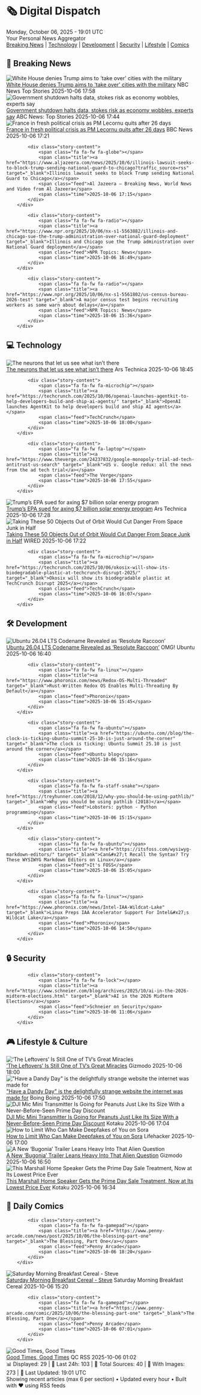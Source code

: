 <!-- Processing 54 RSS feeds at 2025-10-06 19:01:29 UTC -->
<!-- Processing: XKCD -->
<!-- Processing: Penny Arcade -->
<!-- Processing: Poorly Drawn Lines -->
<!-- Processing: Garfield -->
<!-- Processing: Questionable Content -->
<!-- Processing: Girl Genius -->
<!-- Processing: CNN Breaking News -->
<!-- Processing: CBC News -->
<!-- Error processing https://rss.cbc.ca/lineup/topstories.xml: The read operation timed out -->
<!-- Processing: Associated Press Breaking -->
<!-- Processing: NBC News Breaking -->
<!-- Processing: The Verge -->
<!-- Processing: Ars Technica -->
<!-- Processing: StackOverflow Blog -->
<!-- Processing: It's FOSS -->
<!-- Processing: DistroWatch -->
<!-- Processing: Ubuntu Blog -->
<!-- Processing: GitLab Blog -->
<!-- Processing: Boing Boing -->
<!-- Processing: Krebs on Security -->
<!-- Generated 6 new posts out of 19 feeds processed -->
<div class="newspaper-header">
    <h1 class="newspaper-title">🗞️ Digital Dispatch</h1>
    <div class="newspaper-date">Monday, October 06, 2025 - 19:01 UTC</div>
    <div class="newspaper-subtitle">Your Personal News Aggregator</div>
</div>

<div class="newspaper-nav">
    <a href="#breaking">Breaking News</a> |
    <a href="#tech">Technology</a> |
    <a href="#dev">Development</a> |
    <a href="#security">Security</a> |
    <a href="#lifestyle">Lifestyle</a> |
    <a href="#webcomics">Comics</a>
</div>

<div class="news-section breaking-news" id="breaking">
<h2 class="section-header">🚨 Breaking News</h2>
<div class="stories-container">
<div class="story">
            <img src="https://media-cldnry.s-nbcnews.com/image/upload/t_fit_1500w/mpx/2704722219/2025_10/1759773481784_f_mo_dc_leavitt_denies_cities_251006_1920x1080-xsx0vy.jpg" alt="White House denies Trump aims to &#x27;take over&#x27; cities with the military" class="story-image" loading="lazy" onerror="this.style.display='none'">
            <div class="story-content">
                <span class="fa fa-fw fa-broadcast-tower"></span>
                <span class="title"><a href="https://www.nbcnews.com/video/white-house-denies-trump-aims-to-take-over-cities-with-the-military-249191493763" target="_blank">White House denies Trump aims to &#x27;take over&#x27; cities with the military</a></span>
                <span class="feed">NBC News Top Stories</span>
                <span class="time">2025-10-06 17:58</span>
            </div>
        </div>
<div class="story">
            <img src="https://s.abcnews.com/images/Business/dept-labor-1-rt-gmh-251006_1759767936640_hpMain_4x3t_384.jpg" alt="Government shutdown halts data, stokes risk as economy wobbles, experts say" class="story-image" loading="lazy" onerror="this.style.display='none'">
            <div class="story-content">
                <span class="fa fa-fw fa-tv"></span>
                <span class="title"><a href="https://abcnews.go.com/Business/government-shutdown-halts-data-stokes-risk-economy-wobbles/story?id=126259604" target="_blank">Government shutdown halts data, stokes risk as economy wobbles, experts say</a></span>
                <span class="feed">ABC News: Top Stories</span>
                <span class="time">2025-10-06 17:44</span>
            </div>
        </div>
<div class="story">
            <img src="https://ichef.bbci.co.uk/ace/standard/240/cpsprodpb/023b/live/68dfa340-a2c1-11f0-b741-177e3e2c2fc7.jpg" alt="France in fresh political crisis as PM Lecornu quits after 26 days" class="story-image" loading="lazy" onerror="this.style.display='none'">
            <div class="story-content">
                <span class="fa fa-fw fa-earth-americas"></span>
                <span class="title"><a href="https://www.bbc.com/news/articles/cewn9k0w9rxo?at_medium=RSS&at_campaign=rss" target="_blank">France in fresh political crisis as PM Lecornu quits after 26 days</a></span>
                <span class="feed">BBC News</span>
                <span class="time">2025-10-06 17:21</span>
            </div>
        </div>
<div class="story">
            
            <div class="story-content">
                <span class="fa fa-fw fa-globe"></span>
                <span class="title"><a href="https://www.aljazeera.com/news/2025/10/6/illinois-lawsuit-seeks-to-block-trump-sending-national-guard-to-chicago?traffic_source=rss" target="_blank">Illinois lawsuit seeks to block Trump sending National Guard to Chicago</a></span>
                <span class="feed">Al Jazeera – Breaking News, World News and Video from Al Jazeera</span>
                <span class="time">2025-10-06 17:15</span>
            </div>
        </div>
<div class="story">
            
            <div class="story-content">
                <span class="fa fa-fw fa-radio"></span>
                <span class="title"><a href="https://www.npr.org/2025/10/06/nx-s1-5563882/illinois-and-chicago-sue-the-trump-administration-over-national-guard-deployment" target="_blank">Illinois and Chicago sue the Trump administration over National Guard deployment</a></span>
                <span class="feed">NPR Topics: News</span>
                <span class="time">2025-10-06 16:49</span>
            </div>
        </div>
<div class="story">
            
            <div class="story-content">
                <span class="fa fa-fw fa-radio"></span>
                <span class="title"><a href="https://www.npr.org/2025/10/06/nx-s1-5561802/us-census-bureau-2026-test" target="_blank">A major census test begins recruiting workers as some warn about delays</a></span>
                <span class="feed">NPR Topics: News</span>
                <span class="time">2025-10-06 15:36</span>
            </div>
        </div>
</div>
</div>
<div class="news-section tech-news" id="tech">
<h2 class="section-header">💻 Technology</h2>
<div class="stories-container">
<div class="story">
            <img src="https://cdn.arstechnica.net/wp-content/uploads/2025/10/Kanizsa_triangle-500x500.png" alt="The neurons that let us see what isn’t there" class="story-image" loading="lazy" onerror="this.style.display='none'">
            <div class="story-content">
                <span class="fa fa-fw fa-cog"></span>
                <span class="title"><a href="https://arstechnica.com/science/2025/10/the-neurons-that-let-us-see-what-isnt-there/" target="_blank">The neurons that let us see what isn’t there</a></span>
                <span class="feed">Ars Technica</span>
                <span class="time">2025-10-06 18:45</span>
            </div>
        </div>
<div class="story">
            
            <div class="story-content">
                <span class="fa fa-fw fa-microchip"></span>
                <span class="title"><a href="https://techcrunch.com/2025/10/06/openai-launches-agentkit-to-help-developers-build-and-ship-ai-agents/" target="_blank">OpenAI launches AgentKit to help developers build and ship AI agents</a></span>
                <span class="feed">TechCrunch</span>
                <span class="time">2025-10-06 18:00</span>
            </div>
        </div>
<div class="story">
            
            <div class="story-content">
                <span class="fa fa-fw fa-laptop"></span>
                <span class="title"><a href="https://www.theverge.com/24237832/google-monopoly-trial-ad-tech-antitrust-us-search" target="_blank">US v. Google redux: all the news from the ad tech trial</a></span>
                <span class="feed">The Verge</span>
                <span class="time">2025-10-06 17:55</span>
            </div>
        </div>
<div class="story">
            <img src="https://cdn.arstechnica.net/wp-content/uploads/2025/10/GettyImages-599836043-500x500.jpg" alt="Trump’s EPA sued for axing $7 billion solar energy program" class="story-image" loading="lazy" onerror="this.style.display='none'">
            <div class="story-content">
                <span class="fa fa-fw fa-cog"></span>
                <span class="title"><a href="https://arstechnica.com/tech-policy/2025/10/trumps-epa-sued-for-clawing-back-7b-in-solar-energy-funds/" target="_blank">Trump’s EPA sued for axing $7 billion solar energy program</a></span>
                <span class="feed">Ars Technica</span>
                <span class="time">2025-10-06 17:28</span>
            </div>
        </div>
<div class="story">
            <img src="https://media.wired.com/photos/68e3e4a168d91f2b22fd4f99/master/pass/china-satellite-sci-2230012977.jpg" alt="Taking These 50 Objects Out of Orbit Would Cut Danger From Space Junk in Half" class="story-image" loading="lazy" onerror="this.style.display='none'">
            <div class="story-content">
                <span class="fa fa-fw fa-bolt"></span>
                <span class="title"><a href="https://www.wired.com/story/taking-these-50-objects-out-of-orbit-would-cut-danger-from-space-junk-in-half/" target="_blank">Taking These 50 Objects Out of Orbit Would Cut Danger From Space Junk in Half</a></span>
                <span class="feed">WIRED</span>
                <span class="time">2025-10-06 17:22</span>
            </div>
        </div>
<div class="story">
            
            <div class="story-content">
                <span class="fa fa-fw fa-microchip"></span>
                <span class="title"><a href="https://techcrunch.com/2025/10/06/okosix-will-show-its-biodegradable-plastic-at-techcrunch-disrupt-2025/" target="_blank">Okosix will show its biodegradable plastic at TechCrunch Disrupt 2025</a></span>
                <span class="feed">TechCrunch</span>
                <span class="time">2025-10-06 16:07</span>
            </div>
        </div>
</div>
</div>
<div class="news-section dev-news" id="dev">
<h2 class="section-header">🛠️ Development</h2>
<div class="stories-container">
<div class="story">
            <img src="https://i0.wp.com/www.omgubuntu.co.uk/wp-content/uploads/2023/10/ubuntu-news.jpg?resize=406%2C232&amp;ssl=1" alt="Ubuntu 26.04 LTS Codename Revealed as ‘Resolute Raccoon’" class="story-image" loading="lazy" onerror="this.style.display='none'">
            <div class="story-content">
                <span class="fa fa-fw fa-ubuntu"></span>
                <span class="title"><a href="https://www.omgubuntu.co.uk/2025/10/ubuntu-26-04-lts-codename-resolute-raccoon" target="_blank">Ubuntu 26.04 LTS Codename Revealed as ‘Resolute Raccoon’</a></span>
                <span class="feed">OMG! Ubuntu</span>
                <span class="time">2025-10-06 16:40</span>
            </div>
        </div>
<div class="story">
            
            <div class="story-content">
                <span class="fa fa-fw fa-linux"></span>
                <span class="title"><a href="https://www.phoronix.com/news/Redox-OS-Multi-Threaded" target="_blank">Rust-Written Redox OS Enables Multi-Threading By Default</a></span>
                <span class="feed">Phoronix</span>
                <span class="time">2025-10-06 15:45</span>
            </div>
        </div>
<div class="story">
            
            <div class="story-content">
                <span class="fa fa-fw fa-ubuntu"></span>
                <span class="title"><a href="https://ubuntu.com//blog/the-clock-is-ticking-ubuntu-summit-25-10-is-just-around-the-corner" target="_blank">The clock is ticking: Ubuntu Summit 25.10 is just around the corner</a></span>
                <span class="feed">Ubuntu blog</span>
                <span class="time">2025-10-06 15:16</span>
            </div>
        </div>
<div class="story">
            
            <div class="story-content">
                <span class="fa fa-fw fa-staff-snake"></span>
                <span class="title"><a href="https://treyhunner.com/2018/12/why-you-should-be-using-pathlib/" target="_blank">Why you should be using pathlib (2018)</a></span>
                <span class="feed">Lobsters: python - Python programming</span>
                <span class="time">2025-10-06 15:15</span>
            </div>
        </div>
<div class="story">
            
            <div class="story-content">
                <span class="fa fa-fw fa-ubuntu"></span>
                <span class="title"><a href="https://itsfoss.com/wysiwyg-markdown-editors/" target="_blank">Can&#x27;t Recall the Syntax? Try These WYSIWYG Markdown Editors on Linux</a></span>
                <span class="feed">It's FOSS</span>
                <span class="time">2025-10-06 15:05</span>
            </div>
        </div>
<div class="story">
            
            <div class="story-content">
                <span class="fa fa-fw fa-linux"></span>
                <span class="title"><a href="https://www.phoronix.com/news/Intel-IAA-Wildcat-Lake" target="_blank">Linux Preps IAA Accelerator Support For Intel&#x27;s Wildcat Lake</a></span>
                <span class="feed">Phoronix</span>
                <span class="time">2025-10-06 14:50</span>
            </div>
        </div>
</div>
</div>
<div class="news-section security-news" id="security">
<h2 class="section-header">🔒 Security</h2>
<div class="stories-container">
<div class="story">
            
            <div class="story-content">
                <span class="fa fa-fw fa-lock"></span>
                <span class="title"><a href="https://www.schneier.com/blog/archives/2025/10/ai-in-the-2026-midterm-elections.html" target="_blank">AI in the 2026 Midterm Elections</a></span>
                <span class="feed">Schneier on Security</span>
                <span class="time">2025-10-06 11:06</span>
            </div>
        </div>
</div>
</div>
<div class="news-section lifestyle-news" id="lifestyle">
<h2 class="section-header">🎮 Lifestyle & Culture</h2>
<div class="stories-container">
<div class="story">
            <img src="https://gizmodo.com/app/uploads/2025/09/The-Leftovers-1280x853.jpg" alt="‘The Leftovers’ Is Still One of TV’s Great Miracles" class="story-image" loading="lazy" onerror="this.style.display='none'">
            <div class="story-content">
                <span class="fa fa-fw fa-computer"></span>
                <span class="title"><a href="https://gizmodo.com/the-leftovers-retrospective-hbo-2000665275" target="_blank">‘The Leftovers’ Is Still One of TV’s Great Miracles</a></span>
                <span class="feed">Gizmodo</span>
                <span class="time">2025-10-06 18:00</span>
            </div>
        </div>
<div class="story">
            <img src="https://i0.wp.com/boingboing.net/wp-content/uploads/2025/10/dandy-day.jpg?fit=1200%2C828&amp;quality=60&amp;ssl=1" alt="&quot;Have a Dandy Day&quot; is the delightfully strange website the internet was made for" class="story-image" loading="lazy" onerror="this.style.display='none'">
            <div class="story-content">
                <span class="fa fa-fw fa-arrow-right"></span>
                <span class="title"><a href="https://boingboing.net/2025/10/06/have-a-dandy-day-is-the-delightfully-strange-website-the-internet-was-made-for.html" target="_blank">&quot;Have a Dandy Day&quot; is the delightfully strange website the internet was made for</a></span>
                <span class="feed">Boing Boing</span>
                <span class="time">2025-10-06 17:50</span>
            </div>
        </div>
<div class="story">
            <img src="https://kotaku.com/app/uploads/2025/09/DJIMicMini.jpg" alt="DJI Mic Mini Transmitter Is Going for Peanuts Just Like Its Size With a Never-Before-Seen Prime Day Discount" class="story-image" loading="lazy" onerror="this.style.display='none'">
            <div class="story-content">
                <span class="fa fa-fw fa-gamepad"></span>
                <span class="title"><a href="https://kotaku.com/dji-mic-mini-transmitter-is-going-for-peanuts-just-like-its-size-with-a-never-before-seen-prime-day-discount-2000627260" target="_blank">DJI Mic Mini Transmitter Is Going for Peanuts Just Like Its Size With a Never-Before-Seen Prime Day Discount</a></span>
                <span class="feed">Kotaku</span>
                <span class="time">2025-10-06 17:04</span>
            </div>
        </div>
<div class="story">
            <img src="https://lifehacker.com/imagery/articles/01K6X0RDRQ0NZ450K2BD9XW83W/hero-image.jpg" alt="How to Limit Who Can Make Deepfakes of You on Sora" class="story-image" loading="lazy" onerror="this.style.display='none'">
            <div class="story-content">
                <span class="fa fa-fw fa-life-ring"></span>
                <span class="title"><a href="https://lifehacker.com/tech/how-to-stop-deepfakes-on-sora?utm_medium=RSS" target="_blank">How to Limit Who Can Make Deepfakes of You on Sora</a></span>
                <span class="feed">Lifehacker</span>
                <span class="time">2025-10-06 17:00</span>
            </div>
        </div>
<div class="story">
            <img src="https://gizmodo.com/app/uploads/2025/10/Bugonia-Emma-Stone-1280x853.jpg" alt="A New ‘Bugonia’ Trailer Leans Heavy Into That Alien Question" class="story-image" loading="lazy" onerror="this.style.display='none'">
            <div class="story-content">
                <span class="fa fa-fw fa-computer"></span>
                <span class="title"><a href="https://gizmodo.com/a-new-bugonia-trailer-leans-heavy-into-that-alien-question-2000668146" target="_blank">A New ‘Bugonia’ Trailer Leans Heavy Into That Alien Question</a></span>
                <span class="feed">Gizmodo</span>
                <span class="time">2025-10-06 16:50</span>
            </div>
        </div>
<div class="story">
            <img src="https://kotaku.com/app/uploads/2025/10/Marshall-Acton-III-Bluetooth-Home-Speaker.jpg" alt="This Marshall Home Speaker Gets the Prime Day Sale Treatment, Now at Its Lowest Price Ever" class="story-image" loading="lazy" onerror="this.style.display='none'">
            <div class="story-content">
                <span class="fa fa-fw fa-gamepad"></span>
                <span class="title"><a href="https://kotaku.com/this-marshall-home-speaker-gets-the-prime-day-sale-treatment-now-at-its-lowest-price-ever-2000631653" target="_blank">This Marshall Home Speaker Gets the Prime Day Sale Treatment, Now at Its Lowest Price Ever</a></span>
                <span class="feed">Kotaku</span>
                <span class="time">2025-10-06 16:34</span>
            </div>
        </div>
</div>
</div>
<div class="news-section webcomics-section" id="webcomics">
<h2 class="section-header">🎨 Daily Comics</h2>
<div class="stories-container">
<div class="story">
            
            <div class="story-content">
                <span class="fa fa-fw fa-gamepad"></span>
                <span class="title"><a href="https://www.penny-arcade.com/news/post/2025/10/06/the-blessing-part-one" target="_blank">The Blessing, Part One</a></span>
                <span class="feed">Penny Arcade</span>
                <span class="time">2025-10-06 18:20</span>
            </div>
        </div>
<div class="story">
            <img src="https://www.smbc-comics.com/comics/1759640174-20251006.png" alt="Saturday Morning Breakfast Cereal - Steve" class="story-image" loading="lazy" onerror="this.style.display='none'">
            <div class="story-content">
                <span class="fa fa-fw fa-smile"></span>
                <span class="title"><a href="https://www.smbc-comics.com/comic/steve" target="_blank">Saturday Morning Breakfast Cereal - Steve</a></span>
                <span class="feed">Saturday Morning Breakfast Cereal</span>
                <span class="time">2025-10-06 15:20</span>
            </div>
        </div>
<div class="story">
            
            <div class="story-content">
                <span class="fa fa-fw fa-gamepad"></span>
                <span class="title"><a href="https://www.penny-arcade.com/comic/2025/10/06/the-blessing-part-one" target="_blank">The Blessing, Part One</a></span>
                <span class="feed">Penny Arcade</span>
                <span class="time">2025-10-06 07:01</span>
            </div>
        </div>
<div class="story">
            <img src="http://www.questionablecontent.net/comics/5672.png" alt="Good Times, Good Times" class="story-image" loading="lazy" onerror="this.style.display='none'">
            <div class="story-content">
                <span class="fa fa-fw fa-music"></span>
                <span class="title"><a href="http://questionablecontent.net/view.php?comic=5672" target="_blank">Good Times, Good Times</a></span>
                <span class="feed">QC RSS</span>
                <span class="time">2025-10-06 01:02</span>
            </div>
        </div>
</div>
</div>

<div class="newspaper-footer">
    <div class="stats">
        📊 Displayed: 29 | 📅 Last 24h: 103 | 📡 Total Sources: 40 | 📸 With Images: 273 |
        🔄 Last Updated: 19:01 UTC
    </div>
    <div class="footer-note">
        Showing recent articles (max 6 per section) • Updated every hour • Built with ❤️ using RSS feeds
    </div>
</div>
